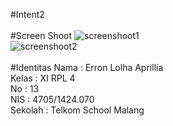 #Intent2
<br><br>
#Screen Shoot
![screenshoot1](https://s21.postimg.org/myv1nt36v/Screenshot_2016_10_09_20_16_13.png)
<br>
![screenshoot2](https://s12.postimg.org/yexx9ktvh/Screenshot_2016_10_09_20_16_20.png)
<br><br>
#Identitas
Nama : Erron Lolha Aprillia<br>
Kelas : XI RPL 4<br>
No : 13<br>
NIS : 4705/1424.070<br>
Sekolah : Telkom School Malang
